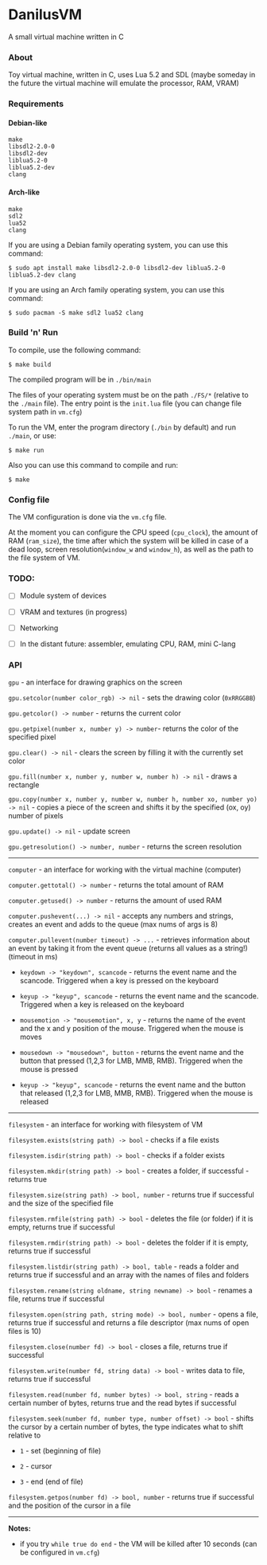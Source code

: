 # DanilusVM

A small virtual machine written in C

### About

Toy virtual machine, written in C, uses Lua 5.2 and SDL (maybe someday in the future the virtual machine will emulate the processor, RAM, VRAM)

### Requirements

#### Debian-like

```
make
libsdl2-2.0-0
libsdl2-dev
liblua5.2-0
liblua5.2-dev
clang
```

#### Arch-like

```
make
sdl2
lua52
clang
```

If you are using a Debian family operating system, you can use this command:

```shell
$ sudo apt install make libsdl2-2.0-0 libsdl2-dev liblua5.2-0 liblua5.2-dev clang
```

If you are using an Arch family operating system, you can use this command:

```shell
$ sudo pacman -S make sdl2 lua52 clang
```

### Build 'n' Run

To compile, use the following command:

```shell
$ make build
```

The compiled program will be in `./bin/main`

The files of your operating system must be on the path `./FS/*` (relative to the `./main` file). The entry point is the `init.lua` file (you can change file system path in `vm.cfg`)

To run the VM, enter the program directory (`./bin` by default) and run `./main`, or use:

```shell
$ make run
```

Also you can use this command to compile and run:

```shell
$ make
```

### Config file

The VM configuration is done via the `vm.cfg` file.

At the moment you can configure the CPU speed (`cpu_clock`), the amount of RAM (`ram_size`), the time after which the system will be killed in case of a dead loop, screen resolution(`window_w` and `window_h`), as well as the path to the file system of VM.

### TODO:

- [ ] Module system of devices

- [ ] VRAM and textures (in progress)

- [ ] Networking

- [ ] In the distant future: assembler, emulating CPU, RAM, mini C-lang

### API

`gpu` - an interface for drawing graphics on the screen

`gpu.setcolor(number color_rgb) -> nil` - sets the drawing color (`0xRRGGBB`)

`gpu.getcolor() -> number` - returns the current color

`gpu.getpixel(number x, number y) -> number`- returns the color of the specified pixel

`gpu.clear() -> nil` - clears the screen by filling it with the currently set color

`gpu.fill(number x, number y, number w, number h) -> nil` - draws a rectangle

`gpu.copy(number x, number y, number w, number h, number xo, number yo) -> nil` - copies a piece of the screen and shifts it by the specified (ox, oy) number of pixels

`gpu.update() -> nil` - update screen

`gpu.getresolution() -> number, number` - returns the screen resolution

---

`computer` - an interface for working with the virtual machine (computer)

`computer.gettotal() -> number` - returns the total amount of RAM

`computer.getused() -> number` - returns the amount of used RAM

`computer.pushevent(...) -> nil` - accepts any numbers and strings, creates an event and adds to the queue (max nums of args is 8)

`computer.pullevent(number timeout) -> ...` - retrieves information about an event by taking it from the event queue (returns all values as a string!) (timeout in ms)

- `keydown -> "keydown", scancode` - returns the event name and the scancode. Triggered when a key is pressed on the keyboard

- `keyup -> "keyup", scancode` - returns the event name and the scancode. Triggered when a key is released on the keyboard 

- `mousemotion -> "mousemotion", x, y` - returns the name of the event and the x and y position of the mouse. Triggered when the mouse is moves

- `mousedown -> "mousedown", button` - returns the event name and the button that pressed (1,2,3 for LMB, MMB, RMB). Triggered when the mouse is pressed

- `keyup -> "keyup", scancode` - returns the event name and the button that released (1,2,3 for LMB, MMB, RMB). Triggered when the mouse is released

---

`filesystem` - an interface for working with filesystem of VM

`filesystem.exists(string path) -> bool` - checks if a file exists

`filesystem.isdir(string path) -> bool` - checks if a folder exists

`filesystem.mkdir(string path) -> bool` - creates a folder, if successful - returns true

`filesystem.size(string path) -> bool, number` - returns true if successful and the size of the specified file

`filesystem.rmfile(string path) -> bool` - deletes the file (or folder) if it is empty, returns true if successful

`filesystem.rmdir(string path) -> bool` - deletes the folder if it is empty, returns true if successful

`filesystem.listdir(string path) -> bool, table` - reads a folder and returns true if successful and an array with the names of files and folders

`filesystem.rename(string oldname, string newname) -> bool` - renames a file, returns true if successful

`filesystem.open(string path, string mode) -> bool, number` - opens a file, returns true if successful and returns a file descriptor (max nums of open files is 10)

`filesystem.close(number fd) -> bool` - closes a file, returns true if successful

`filesystem.write(number fd, string data) -> bool` - writes data to file, returns true if successful

`filesystem.read(number fd, number bytes) -> bool, string` - reads a certain number of bytes, returns true and the read bytes if successful

`filesystem.seek(number fd, number type, number offset) -> bool` - shifts the cursor by a certain number of bytes, the type indicates what to shift relative to

- `1` - set (beginning of file)

- `2` - cursor

- `3` - end (end of file)

`filesystem.getpos(number fd) -> bool, number` - returns true if successful and the position of the cursor in a file

---

**Notes:** 

- if you try `while true do end` - the VM will be killed after 10 seconds (can be configured in `vm.cfg`)
